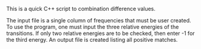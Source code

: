 This is a quick C++ script to combination difference values.

The input file is a single column of frequencies that must be user created. To use the program, one must input the three relative energies of the transitions. If only two relative energies are to be checked, then enter -1 for the third energy. An output file is created listing all positive matches.